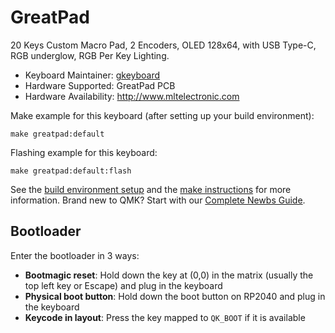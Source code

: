 # GreatPad

20 Keys Custom Macro Pad, 2 Encoders, OLED 128x64, with USB Type-C, RGB underglow, RGB Per Key Lighting. 

* Keyboard Maintainer: [gkeyboard](https://github.com/gkeyboard)
* Hardware Supported: GreatPad PCB
* Hardware Availability: http://www.mltelectronic.com

Make example for this keyboard (after setting up your build environment):

    make greatpad:default

Flashing example for this keyboard:

    make greatpad:default:flash

See the [build environment setup](https://docs.qmk.fm/#/getting_started_build_tools) and the [make instructions](https://docs.qmk.fm/#/getting_started_make_guide) for more information. Brand new to QMK? Start with our [Complete Newbs Guide](https://docs.qmk.fm/#/newbs).

## Bootloader

Enter the bootloader in 3 ways:

* **Bootmagic reset**: Hold down the key at (0,0) in the matrix (usually the top left key or Escape) and plug in the keyboard
* **Physical boot button**: Hold down the boot button on RP2040 and plug in the keyboard
* **Keycode in layout**: Press the key mapped to `QK_BOOT` if it is available
